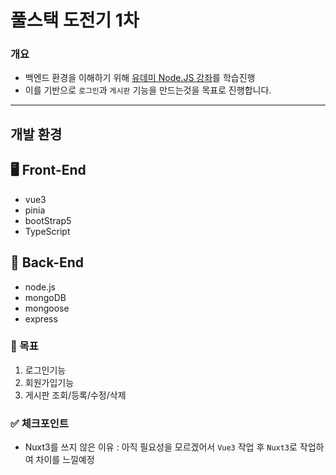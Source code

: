 # 풀스택 도전기 1차 
### 개요
- 백엔드 환경을 이해하기 위해 [유데미 Node.JS 강좌]([url](https://www.udemy.com/course/nodejs-mvc-rest-apis-graphql-deno/))를 학습진행
- 이를 기반으로 `로그인`과 `게시판` 기능을 만드는것을 목표로 진행합니다.

---
## 개발 환경

## 🖥️ Front-End 
- vue3
- pinia
- bootStrap5
- TypeScript

## 🛜 Back-End
- node.js
- mongoDB
- mongoose
- express

### 🥅 목표
1. 로그인기능
2. 회원가입기능
3. 게시판 조회/등록/수정/삭제

### ✅ 체크포인트
- Nuxt3를 쓰지 않은 이유 : 아직 필요성을 모르겠어서 `Vue3` 작업 후 `Nuxt3`로 작업하여 차이를 느낄예정

